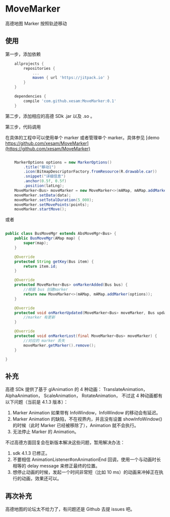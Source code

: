 # MoveMarker

高德地图 Marker 按照轨迹移动

## 使用

第一步，添加依赖

```gradle
	allprojects {
		repositories {
			...
			maven { url 'https://jitpack.io' }
		}
	}
```

```gradle
	dependencies {
        compile 'com.github.xesam:MoveMarker:0.1'
	}
```

第二步，添加相应的高德 SDk .jar 以及 .so 。

第三步，代码调用

在具体的工程中可以使用单个 marker 或者管理单个 marker。具体参见 [demo https://github.com/xesam/MoveMarker](https://github.com/xesam/MoveMarker)

```java

    MarkerOptions options = new MarkerOptions()
        .title("移动1")
        .icon(BitmapDescriptorFactory.fromResource(R.drawable.car))
        .snippet("详细信息")
        .anchor(0.5f, 0.5f)
        .position(latLng);
    MoveMarker<Bus> moveMarker = new MoveMarker<>(mAMap, mAMap.addMarker(options));
    moveMarker.setData(data);
    moveMarker.setTotalDuration(5_000);
    moveMarker.setMovePoints(points);
    moveMarker.startMove();

```

或者

```java

public class BusMoveMgr extends AbsMoveMgr<Bus> {
    public BusMoveMgr(AMap map) {
        super(map);
    }

    @Override
    protected String getKey(Bus item) {
        return item.id;
    }

    @Override
    protected MoveMarker<Bus> onMarkerAdded(Bus bus) {
        //根据 bus 创建marker
        return new MoveMarker<>(mAMap, mAMap.addMarker(options));
    }

    @Override
    protected void onMarkerUpdated(MoveMarker<Bus> moveMarker, Bus updated) {
        //marker 有更新
    }

    @Override
    protected void onMarkerLost(final MoveMarker<Bus> moveMarker) {
        //对应的 marker 丢失
        moveMarker.getMarker().remove();
    }

}

```

## 补充

高德 SDk 提供了基于 glAnimation 的 4 种动画： TranslateAnimation， AlphaAnimation， ScaleAnimation， RotateAnimation，
不过这 4 种动画都有以下问题（当前是 4.1.3 版本）：

1. Marker Animation 如果带有 InfoWindow，InfoWindow 的移动会有延迟。
2. Marker Animation 的缺陷，不在视界内，并且没有设置 showInfoWindow() 的时候（此时 Marker 已经被移除了），Animation 就不会执行。
3. 无法停止 Marker 的 Animation。

不过高德方面回复会在新版本解决这些问题，暂用解决办法：

1. sdk 4.1.3 已修正。
2. 不要相信 AnimationListener#onAnimationEnd 回调，使用一个与动画时长相等的 delay message 来修正最终的位置。
3. 想停止动画的时候，发起一个时间非常短（比如 10 ms）的动画来冲掉正在执行的动画，效果还可以。

## 再次补充
高德地图的论坛太不给力了，有问题还是 Github 去提 issues 吧。

